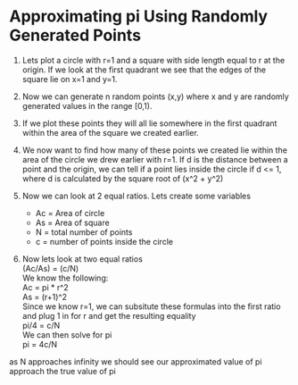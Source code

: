 # Approximating pi Using Randomly Generated Points

1. Lets plot a circle with r=1 and a square with side length equal to r at the origin. If we look at the first quadrant we see that the edges of the square lie on x=1 and y=1.
2. Now we can generate n random points (x,y) where x and y are randomly generated values in the range [0,1).
3. If we plot these points they will all lie somewhere in the first quadrant within the area of the square we created earlier.
4. We now want to find how many of these points we created lie within the area of the circle we drew earlier with r=1. If d is the distance between a point and the origin, we can tell if a point lies inside the circle if d <= 1, where d is calculated by the square root of (x^2 + y^2)
5. Now we can look at 2 equal ratios. Lets create some variables
    - Ac = Area of circle
    - As = Area of square
    - N = total number of points
    - c = number of points inside the circle 
 
6. Now lets look at two equal ratios  
(Ac/As) = (c/N)  
We know the following:  
Ac = pi * r^2  
As = (r+1)^2  
Since we know r=1, we can subsitute these formulas into the first ratio and plug 1 in for r and get the resulting equality  
pi/4 = c/N  
We can then solve for pi  
pi = 4c/N  

as N approaches infinity we should see our approximated value of pi approach the true value of pi

